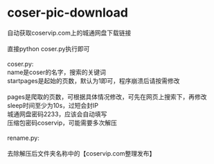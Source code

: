 # coser-pic-download
自动获取coservip.com上的城通网盘下载链接</br>
</br>
直接python coser.py执行即可</br>
</br>
coser.py:</br>
name是coser的名字，搜索的关键词</br>
startpages是起始的页数，默认为1即可，程序崩溃后请按需修改</br></br>
pages是爬取的页数，可根据具体情况修改，可先在网页上搜索下，再修改</br>
sleep时间至少为10s，过短会封IP</br>
城通网盘密码2233，应该会自动填写</br>
压缩包密码coservip，可能需要多次解压</br>
</br>
rename.py:</br></br>
去除解压后文件夹名称中的【coservip.com整理发布】</br>
